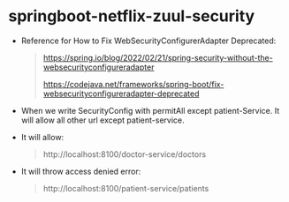 # springboot-netflix-zuul-security 

* Reference for How to Fix WebSecurityConfigurerAdapter Deprecated:
    > https://spring.io/blog/2022/02/21/spring-security-without-the-websecurityconfigureradapter
    >
    > https://codejava.net/frameworks/spring-boot/fix-websecurityconfigureradapter-deprecated
  
* When we write SecurityConfig with permitAll except patient-Service. It will allow all other url except patient-service.
* It will allow:
  > http://localhost:8100/doctor-service/doctors
  
* It will throw access denied error:
  > http://localhost:8100/patient-service/patients